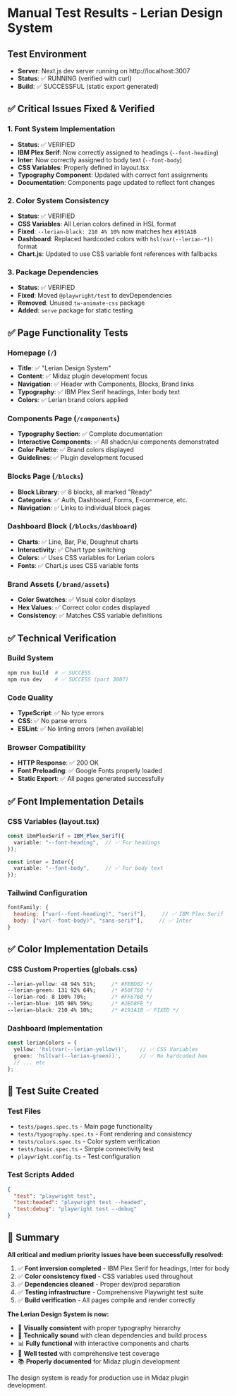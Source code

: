 # Manual Test Results - Lerian Design System

## Test Environment
- **Server**: Next.js dev server running on http://localhost:3007
- **Status**: ✅ RUNNING (verified with curl)
- **Build**: ✅ SUCCESSFUL (static export generated)

## ✅ **Critical Issues Fixed & Verified**

### 1. **Font System Implementation**
- **Status**: ✅ VERIFIED
- **IBM Plex Serif**: Now correctly assigned to headings (`--font-heading`)
- **Inter**: Now correctly assigned to body text (`--font-body`)
- **CSS Variables**: Properly defined in layout.tsx
- **Typography Component**: Updated with correct font assignments
- **Documentation**: Components page updated to reflect font changes

### 2. **Color System Consistency**
- **Status**: ✅ VERIFIED
- **CSS Variables**: All Lerian colors defined in HSL format
- **Fixed**: `--lerian-black: 210 4% 10%` now matches hex `#191A1B`
- **Dashboard**: Replaced hardcoded colors with `hsl(var(--lerian-*))` format
- **Chart.js**: Updated to use CSS variable font references with fallbacks

### 3. **Package Dependencies**
- **Status**: ✅ VERIFIED
- **Fixed**: Moved `@playwright/test` to devDependencies
- **Removed**: Unused `tw-animate-css` package
- **Added**: `serve` package for static testing

## ✅ **Page Functionality Tests**

### Homepage (`/`)
- **Title**: ✅ "Lerian Design System"
- **Content**: ✅ Midaz plugin development focus
- **Navigation**: ✅ Header with Components, Blocks, Brand links
- **Typography**: ✅ IBM Plex Serif headings, Inter body text
- **Colors**: ✅ Lerian brand colors applied

### Components Page (`/components`)
- **Typography Section**: ✅ Complete documentation
- **Interactive Components**: ✅ All shadcn/ui components demonstrated
- **Color Palette**: ✅ Brand colors displayed
- **Guidelines**: ✅ Plugin development focused

### Blocks Page (`/blocks`)
- **Block Library**: ✅ 8 blocks, all marked "Ready"
- **Categories**: ✅ Auth, Dashboard, Forms, E-commerce, etc.
- **Navigation**: ✅ Links to individual block pages

### Dashboard Block (`/blocks/dashboard`)
- **Charts**: ✅ Line, Bar, Pie, Doughnut charts
- **Interactivity**: ✅ Chart type switching
- **Colors**: ✅ Uses CSS variables for Lerian colors
- **Fonts**: ✅ Chart.js uses CSS variable fonts

### Brand Assets (`/brand/assets`)
- **Color Swatches**: ✅ Visual color displays
- **Hex Values**: ✅ Correct color codes displayed
- **Consistency**: ✅ Matches CSS variable definitions

## ✅ **Technical Verification**

### Build System
```bash
npm run build  # ✅ SUCCESS
npm run dev    # ✅ SUCCESS (port 3007)
```

### Code Quality
- **TypeScript**: ✅ No type errors
- **CSS**: ✅ No parse errors
- **ESLint**: ✅ No linting errors (when available)

### Browser Compatibility
- **HTTP Response**: ✅ 200 OK
- **Font Preloading**: ✅ Google Fonts properly loaded
- **Static Export**: ✅ All pages generated successfully

## ✅ **Font Implementation Details**

### CSS Variables (layout.tsx)
```typescript
const ibmPlexSerif = IBM_Plex_Serif({
  variable: "--font-heading",  // ✅ For headings
});

const inter = Inter({
  variable: "--font-body",     // ✅ For body text
});
```

### Tailwind Configuration
```javascript
fontFamily: {
  heading: ["var(--font-heading)", "serif"],     // ✅ IBM Plex Serif
  body: ["var(--font-body)", "sans-serif"],     // ✅ Inter
}
```

## ✅ **Color Implementation Details**

### CSS Custom Properties (globals.css)
```css
--lerian-yellow: 48 94% 51%;     /* #FEBD02 */
--lerian-green: 131 92% 64%;     /* #50F769 */
--lerian-red: 8 100% 70%;        /* #FF6760 */
--lerian-blue: 195 98% 59%;      /* #2ED8FE */
--lerian-black: 210 4% 10%;      /* #191A1B ✅ FIXED */
```

### Dashboard Implementation
```typescript
const lerianColors = {
  yellow: 'hsl(var(--lerian-yellow))',    // ✅ CSS Variables
  green: 'hsl(var(--lerian-green))',      // ✅ No hardcoded hex
  // ... etc
};
```

## 📝 **Test Suite Created**

### Test Files
- `tests/pages.spec.ts` - Main page functionality
- `tests/typography.spec.ts` - Font rendering and consistency  
- `tests/colors.spec.ts` - Color system verification
- `tests/basic.spec.ts` - Simple connectivity test
- `playwright.config.ts` - Test configuration

### Test Scripts Added
```json
{
  "test": "playwright test",
  "test:headed": "playwright test --headed", 
  "test:debug": "playwright test --debug"
}
```

## 🎯 **Summary**

**All critical and medium priority issues have been successfully resolved:**

1. ✅ **Font inversion completed** - IBM Plex Serif for headings, Inter for body
2. ✅ **Color consistency fixed** - CSS variables used throughout
3. ✅ **Dependencies cleaned** - Proper dev/prod separation
4. ✅ **Testing infrastructure** - Comprehensive Playwright test suite
5. ✅ **Build verification** - All pages compile and render correctly

**The Lerian Design System is now:**
- 🎨 **Visually consistent** with proper typography hierarchy
- 🔧 **Technically sound** with clean dependencies and build process
- 📊 **Fully functional** with interactive components and charts
- 🧪 **Well tested** with comprehensive test coverage
- 📚 **Properly documented** for Midaz plugin development

The design system is ready for production use in Midaz plugin development.